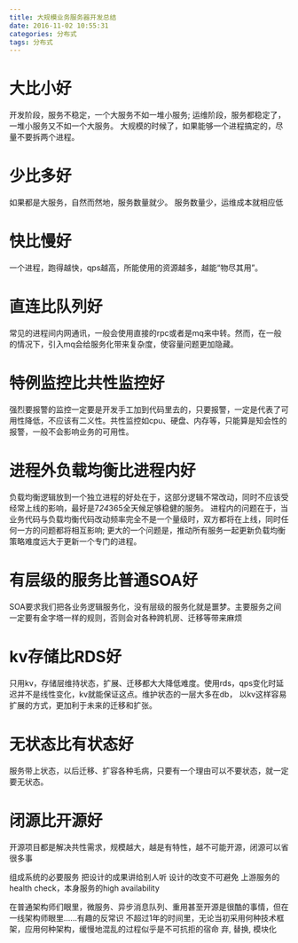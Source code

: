 ```yaml
---
title: 大规模业务服务器开发总结
date: 2016-11-02 10:55:31
categories: 分布式
tags: 分布式
---
```

# 大比小好
开发阶段，服务不稳定，一个大服务不如一堆小服务; 运维阶段，服务都稳定了，一堆小服务又不如一个大服务。
大规模的时候了，如果能够一个进程搞定的，尽量不要拆两个进程。

# 少比多好
如果都是大服务，自然而然地，服务数量就少。
服务数量少，运维成本就相应低
<!--more-->

# 快比慢好
一个进程，跑得越快，qps越高，所能使用的资源越多，越能“物尽其用”。

# 直连比队列好
常见的进程间内网通讯，一般会使用直接的rpc或者是mq来中转。然而，在一般的情况下，引入mq会给服务化带来复杂度，使容量问题更加隐藏。

# 特例监控比共性监控好
强烈要报警的监控一定要是开发手工加到代码里去的，只要报警，一定是代表了可用性降低，不应该有二义性。共性监控如cpu、硬盘、内存等，只能算是知会性的报警，一般不会影响业务的可用性。

# 进程外负载均衡比进程内好
负载均衡逻辑放到一个独立进程的好处在于，这部分逻辑不常改动，同时不应该受经常上线的影响，最好是7*24*365全天候足够稳健的服务。
进程内的问题在于，当业务代码与负载均衡代码改动频率完全不是一个量级时，双方都将在上线，同时任何一方的问题都将相互影响;
更大的一个问题是，推动所有服务一起更新负载均衡策略难度远大于更新一个专门的进程。

# 有层级的服务比普通SOA好
SOA要求我们把各业务逻辑服务化，没有层级的服务化就是噩梦。主要服务之间一定要有金字塔一样的规则，否则会对各种跨机房、迁移等带来麻烦

# kv存储比RDS好
只用kv，存储层维持状态，扩展、迁移都大大降低难度。使用rds，qps变化时延迟并不是线性变化，kv就能保证这点。维护状态的一层大多在db，
以kv这样容易扩展的方式，更加利于未来的迁移和扩张。

# 无状态比有状态好
服务带上状态，以后迁移、扩容各种毛病，只要有一个理由可以不要状态，就一定要无状态。

# 闭源比开源好
开源项目都是解决共性需求，规模越大，越是有特性，越不可能开源，闭源可以省很多事


组成系统的必要服务
把设计的成果讲给别人听
设计的改变不可避免
上游服务的health check，本身服务的high availability

在普通架构师们眼里，微服务、异步消息队列、重用甚至开源是很酷的事情，但在一线架构师眼里......有趣的反常识
不超过1年的时间里，无论当初采用何种技术框架，应用何种架构，缓慢地混乱的过程似乎是不可抗拒的宿命
弃, 替换, 模块化
